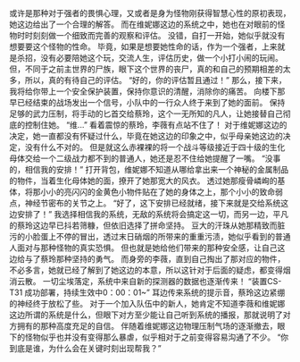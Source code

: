 或许是那种对于强者的畏惧心理，又或者是身为怪物刚获得智慧心性的原初表现，她这边给出了一个合理的解答。
而在维妮娜这边的系统之中，她也在对眼前的怪物时时刻刻做一个细致而完善的观察和评估。
没错，自打一开始，她似乎就没有想要要这个怪物的性命。
毕竟，如果是想要她性命的话，作为一个强者，上来就是杀招，没有必要陪她这个玩，交流人生，评估历史，做一个小打小闹的玩闹。
但，不同于之前主世界的尸族，眼下这个世界的丧尸，真的和自己的预期相差的太多，所以，真的有待自己的评估。
“好的，你的评估暂且通过！”
那么，接下来，我将给你带上一个安全保护装置，保持你意识的清醒，消除你的痛苦。
向楼下那早已经结束的战场发出一个信号，小队中的一行众人终于来到了她的面前。
保持足够的武力压制，将手动的匕首交给蔡玲，这个一无所知的凡人，让她接替自己彻底的控制住她。
“维...”
看着震惊的蔡玲，李薇有点站不住了！
对于维妮娜这边的决定，她一直都没有怀疑过什么，毕竟在她这边的印象之中，似乎母亲她这边的决定，没有什么不对的。
但是就这么赤裸裸的将一个战斗等级接近于四十级的生化母体交给一个二级战力都不到的普通人，她还是忍不住给她提醒了一嘴。
“没事的，相信我的安排！”
打开背包，维妮娜不知道从哪给拿出来一个神秘的金属制品的物件，当着生化母体她的面，撩开了她那宽大的风衣。
透过她那瘦骨嶙峋的基体，将那小小的亮闪闪的金黄色小物件贴在了她的身体之上，那个小小的致命弱点，神经节密布的关节之上。
“好了，这下安排已经就绪，接下来就是交给系统这边安排了！”
我选择相信我的系统，无敌的系统将会搞定这一切，而另一边，平凡的蔡玲这边早已抖若筛糠，但依旧选择了拼命坚持。
豆大的汗珠从她那精致而脏污的小脸蛋上不停的冒出，透过末日硝烟的所带来的重重污渍，她似乎看到的普通人面对与那种怪物的真实恐惧。
但也就是她给他们带来的那种安全感，让自己这边给与了蔡玲那种坚持的勇气。
而身旁的李薇，直到自己掏出了那对应的物件，不必多言，她就已经了解到了她这边的本意，所以这针对于后面的疑虑，都变得烟消云散。
一切尘埃落定，系统中来自新的探测器的数据也逐渐传来！
“装置CS-T31 成功部署，持续生效中0：00：01~”
耳边传来系统的提示音，蔡玲这边紧绷的神经终于放松了些。
对于一个加入队伍中的新人，她肯定不知道李薇和维妮娜这边所谓的系统是什么，但眼下对方至少能让自己听到系统的播报，那就说明了对方拥有的那种高度充足的自信。
伴随着维妮娜这边物理压制气场的逐渐撤去，眼下的怪物似乎也并没有变得那么暴虐，似乎相对于之前变得容易沟通了不少。
“你到底是谁，为什么会在关键时刻出现帮我？”
